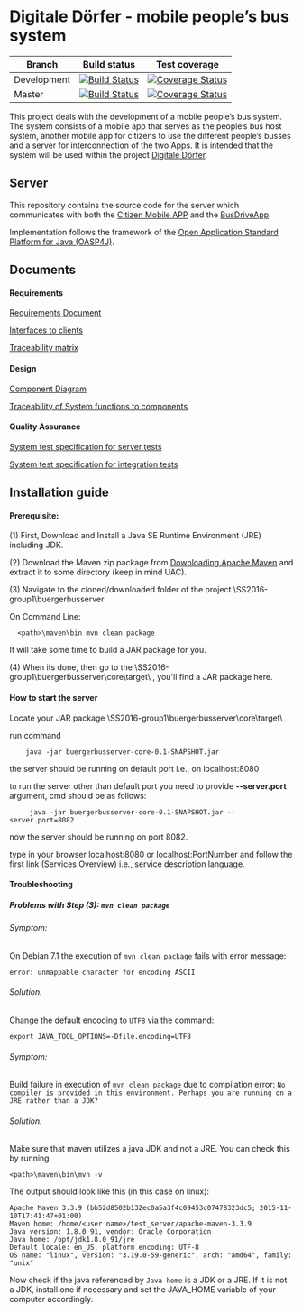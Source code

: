 # Digitale Dörfer - mobile people’s bus system

|Branch|Build status|Test coverage|
|---|---|---|
|Development|[![Build Status](https://travis-ci.org/GSE-Project/SS2016-group1.svg?branch=developmentIt3)](https://travis-ci.org/GSE-Project/SS2016-group1)|[![Coverage Status](https://coveralls.io/repos/github/GSE-Project/SS2016-group1/badge.svg?branch=developmentIt3)](https://coveralls.io/github/GSE-Project/SS2016-group1?branch=developmentIt3)|
|Master|[![Build Status](https://travis-ci.org/GSE-Project/SS2016-group1.svg?branch=master)](https://travis-ci.org/GSE-Project/SS2016-group1)|[![Coverage Status](https://coveralls.io/repos/github/GSE-Project/SS2016-group1/badge.svg?branch=master)](https://coveralls.io/github/GSE-Project/SS2016-group1?branch=master)|

This project deals with the development of a mobile people’s bus system. The system consists of a mobile app that serves as the people’s bus host system, another mobile app for citizens to use the different people’s busses and a server for interconnection of the two Apps. It is intended that the system will be used within the project [Digitale Dörfer](http://www.digitale-doerfer.de).

## Server ##

This repository contains the source code for the server which communicates with both the [Citizen Mobile APP](https://github.com/GSE-Project/SS2016-group2) and the [BusDriveApp](https://github.com/GSE-Project/SS2016-group3).

Implementation follows the framework of the [Open Application Standard Platform for Java (OASP4J)](http://oasp.github.io/oasp4j/oasp4j_overview.html).

## Documents ##

#### Requirements ####
[Requirements Document](https://docs.google.com/document/d/1E5iwka3XbtIlKH7SrMoKiDbxiYQo_cI9NPrwxsgaUqY/edit?pref=2&pli=1)

[Interfaces to clients](https://github.com/GSE-Project/SS2016-group1/wiki/Server-interfaces)

[Traceability matrix](https://github.com/GSE-Project/SS2016-group1/blob/developmentIt3/Documentation/Updated%20Traceability%20matrix.pdf)

#### Design ####
[Component Diagram](https://github.com/GSE-Project/SS2016-group1/blob/master/Documentation/Component%20Diagram.png)

[Traceability of System functions to components](https://github.com/GSE-Project/SS2016-group1/blob/developmentIt3/Documentation/Updated%20Traceability%20SF%20to%20components.pdf)

#### Quality Assurance ####
[System test specification for server tests](https://github.com/GSE-Project/SS2016-group1/blob/master/Test/Extended%20TC_reviewed_redone.pdf)

[System test specification for integration tests](https://github.com/GSE-Project/SS2016-group1/blob/master/Test/System%20Test%20cases%20Document%20for%20Integration%20tests.pdf)


## Installation guide ##

#### Prerequisite: ####

(1) First, Download and Install a Java SE Runtime Environment (JRE) including JDK.

(2) Download the Maven zip package from [Downloading Apache Maven]( https://maven.apache.org/download.cgi) and extract it to some directory (keep in mind UAC).

(3) Navigate to the cloned/downloaded folder of the project \SS2016-group1\buergerbusserver

  On Command Line:

      <path>\maven\bin mvn clean package


  It will take some time to build a JAR package for you.

(4) When its done, then go to the \SS2016-group1\buergerbusserver\core\target\ , you'll find a JAR package here.

#### How to start the server ####

Locate your JAR package <path>\SS2016-group1\buergerbusserver\core\target\
 
 run command
 
        java -jar buergerbusserver-core-0.1-SNAPSHOT.jar

 the server should be running on default port i.e., on localhost:8080
 
 to run the server other than default port you need to provide **--server.port** argument, cmd should be as follows:
 
         java -jar buergerbusserver-core-0.1-SNAPSHOT.jar --server.port=8082

 now the server should be running on port 8082.
 
 type in your browser localhost:8080 or localhost:PortNumber and follow the first link (Services Overview) i.e., service description language.

#### Troubleshooting ####

##### Problems with Step (3): `mvn clean package`
###### Symptom: ######
On Debian 7.1 the execution of `mvn clean package` fails with error message:
```
error: unmappable character for encoding ASCII
```

###### Solution: ######
Change the default encoding to `UTF8` via the command:
```
export JAVA_TOOL_OPTIONS=-Dfile.encoding=UTF8
```

###### Symptom: ######
Build failure in execution of `mvn clean package` due to compilation error: `No compiler is provided in this environment. Perhaps you are running on a JRE rather than a JDK?`

###### Solution: ######
Make sure that maven utilizes a java JDK and not a JRE. You can check this by running
```
<path>\maven\bin\mvn -v
```
The output should look like this (in this case on linux):
```
Apache Maven 3.3.9 (bb52d8502b132ec0a5a3f4c09453c07478323dc5; 2015-11-10T17:41:47+01:00)
Maven home: /home/<user name>/test_server/apache-maven-3.3.9
Java version: 1.8.0_91, vendor: Oracle Corporation
Java home: /opt/jdk1.8.0_91/jre
Default locale: en_US, platform encoding: UTF-8
OS name: "linux", version: "3.19.0-59-generic", arch: "amd64", family: "unix"
```
Now check if the java referenced by `Java home` is a JDK or a JRE. If it is not a JDK, install one if necessary and set the JAVA_HOME variable of your computer accordingly.
